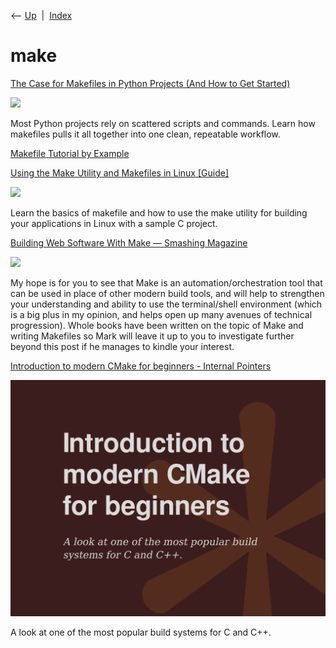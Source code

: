 <div class="nav">

⟵ [Up](index.html)  \|  [Index](index.html)

</div>

# make

<div class="cards">

<div class="card">

<div class="card-title">

[The Case for Makefiles in Python Projects (And How to Get
Started)](https://www.kdnuggets.com/the-case-for-makefiles-in-python-projects-and-how-to-get-started)

</div>

<div class="card-image">

[![](https://www.kdnuggets.com/wp-content/uploads/bala-makefiles-python.jpeg)](https://www.kdnuggets.com/the-case-for-makefiles-in-python-projects-and-how-to-get-started)

</div>

Most Python projects rely on scattered scripts and commands. Learn how
makefiles pulls it all together into one clean, repeatable workflow.

</div>

<div class="card">

<div class="card-title">

[Makefile Tutorial by Example](https://makefiletutorial.com/#top)

</div>

</div>

<div class="card">

<div class="card-title">

[Using the Make Utility and Makefiles in Linux
\[Guide\]](https://linuxhandbook.com/using-make)

</div>

<div class="card-image">

[![](https://linuxhandbook.com/content/images/2022/12/make-command-in-linux.png)](https://linuxhandbook.com/using-make)

</div>

Learn the basics of makefile and how to use the make utility for
building your applications in Linux with a sample C project.

</div>

<div class="card">

<div class="card-title">

[Building Web Software With Make — Smashing
Magazine](https://www.smashingmagazine.com/2015/10/building-web-applications-with-make)

</div>

<div class="card-image">

[![](https://archive.smashing.media/assets/344dbf88-fdf9-42bb-adb4-46f01eedd629/8c751abb-7cf3-479f-b5eb-ea17c45ed850/software-opt.png)](https://www.smashingmagazine.com/2015/10/building-web-applications-with-make)

</div>

My hope is for you to see that Make is an automation/orchestration tool
that can be used in place of other modern build tools, and will help to
strengthen your understanding and ability to use the terminal/shell
environment (which is a big plus in my opinion, and helps open up many
avenues of technical progression). Whole books have been written on the
topic of Make and writing Makefiles so Mark will leave it up to you to
investigate further beyond this post if he manages to kindle your
interest.

</div>

<div class="card">

<div class="card-title">

[Introduction to modern CMake for beginners - Internal
Pointers](https://internalpointers.com/post/modern-cmake-beginner-introduction)

</div>

<div class="card-image">

[![](https://raw.githubusercontent.com/monocasual/internalpointers-files/master/2020/09/cmake/introduction-modern-cmake-beginners.png)](https://internalpointers.com/post/modern-cmake-beginner-introduction)

</div>

A look at one of the most popular build systems for C and C++.

</div>

</div>
